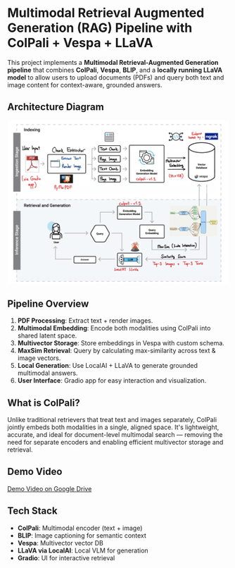 # Multimodal Retrieval Augmented Generation (RAG) Pipeline with ColPali + Vespa + LLaVA

This project implements a **Multimodal Retrieval-Augmented Generation pipeline** that combines **ColPali**, **Vespa**, **BLIP**, and a **locally running LLaVA model** to allow users to upload documents (PDFs) and query both text and image content for context-aware, grounded answers.

## Architecture Diagram

![Multimodal RAG Pipeline](pipelineDiagram.png)

## Pipeline Overview

1. **PDF Processing**: Extract text + render images.
2. **Multimodal Embedding**: Encode both modalities using ColPali into shared latent space.
3. **Multivector Storage**: Store embeddings in Vespa with custom schema.
4. **MaxSim Retrieval**: Query by calculating max-similarity across text & image vectors.
5. **Local Generation**: Use LocalAI + LLaVA to generate grounded multimodal answers.
6. **User Interface**: Gradio app for easy interaction and visualization.

## What is ColPali?

Unlike traditional retrievers that treat text and images separately, ColPali jointly embeds both modalities in a single, aligned space. It's lightweight, accurate, and ideal for document-level multimodal search — removing the need for separate encoders and enabling efficient multivector storage and retrieval.

## Demo Video

[Demo Video on Google Drive]([https://your-google-drive-link-here](https://drive.google.com/file/d/1d9aEpawugvF-HpCs1mrhQ3Fx9Iv2_QKz/view?usp=sharing))

##  Tech Stack

- **ColPali**: Multimodal encoder (text + image)
- **BLIP**: Image captioning for semantic context
- **Vespa**: Multivector vector DB
- **LLaVA via LocalAI**: Local VLM for generation
- **Gradio**: UI for interactive retrieval
